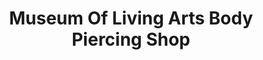 ---
title: "Museum Of Living Arts Body Piercing Shop"
url: /charleston/museum-of-living-arts-body-piercing-shop/
shop: jewelry
---